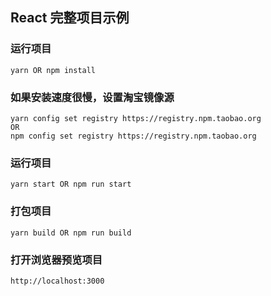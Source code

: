 ## React 完整项目示例

### 运行项目 

```
yarn OR npm install
```

### 如果安装速度很慢，设置淘宝镜像源

```
yarn config set registry https://registry.npm.taobao.org
OR 
npm config set registry https://registry.npm.taobao.org
```

### 运行项目

```
yarn start OR npm run start
```

### 打包项目

```
yarn build OR npm run build
```

### 打开浏览器预览项目 

```
http://localhost:3000
```